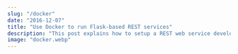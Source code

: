 ```yaml
---
slug: "/docker"
date: "2016-12-07"
title: "Use Docker to run Flask-based REST services"
description: "This post explains how to setup a REST web service developed with Flask and how to run it through Docker."
image: "docker.webp"
---
```

